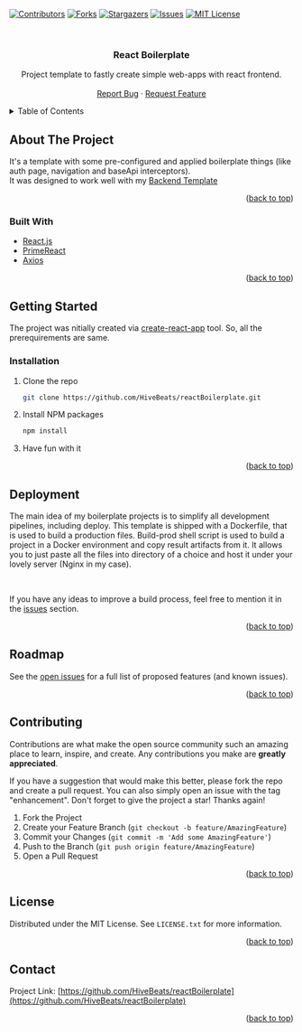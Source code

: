 <div id="top"></div>
<!--
*** Thanks for checking out the Best-README-Template. If you have a suggestion
*** that would make this better, please fork the repo and create a pull request
*** or simply open an issue with the tag "enhancement".
*** Don't forget to give the project a star!
*** Thanks again! Now go create something AMAZING! :D
-->



<!-- PROJECT SHIELDS -->
<!--
*** I'm using markdown "reference style" links for readability.
*** Reference links are enclosed in brackets [ ] instead of parentheses ( ).
*** See the bottom of this document for the declaration of the reference variables
*** for contributors-url, forks-url, etc. This is an optional, concise syntax you may use.
*** https://www.markdownguide.org/basic-syntax/#reference-style-links
-->
[![Contributors][contributors-shield]][contributors-url]
[![Forks][forks-shield]][forks-url]
[![Stargazers][stars-shield]][stars-url]
[![Issues][issues-shield]][issues-url]
[![MIT License][license-shield]][license-url]



<!-- PROJECT LOGO -->
<br />
<div align="center">

<h3 align="center">React Boilerplate</h3>

  <p align="center">
    Project template to fastly create simple web-apps with react frontend.
    <br />
    <br />
    <!--
    <a href="https://github.com/HiveBeats/reactBoilerplate">View Demo</a>
    ·
    -->
    <a href="https://github.com/HiveBeats/reactBoilerplate/issues">Report Bug</a>
    ·
    <a href="https://github.com/HiveBeats/reactBoilerplate/issues">Request Feature</a>
  </p>
</div>



<!-- TABLE OF CONTENTS -->
<details>
  <summary>Table of Contents</summary>
  <ol>
    <li>
      <a href="#about-the-project">About The Project</a>
      <ul>
        <li><a href="#built-with">Built With</a></li>
      </ul>
    </li>
    <li>
      <a href="#getting-started">Getting Started</a>
      <ul>
        <li><a href="#installation">Installation</a></li>
      </ul>
    </li>
    <li><a href="#deployment">Deployment</a></li>
    <li><a href="#roadmap">Roadmap</a></li>
    <li><a href="#contributing">Contributing</a></li>
    <li><a href="#license">License</a></li>
    <li><a href="#contact">Contact</a></li>
  </ol>
</details>



<!-- ABOUT THE PROJECT -->
## About The Project

It's a template with some pre-configured and applied boilerplate things (like auth page, navigation and baseApi interceptors).
<br/>
It was designed to work well with my <a href="https://github.com/HiveBeats/Boilerplate">Backend Template</a>

<p align="right">(<a href="#top">back to top</a>)</p>



### Built With

* [React.js](https://reactjs.org/)
* [PrimeReact](https://primefaces.org/primereact/)
* [Axios](https://github.com/axios/axios)

<p align="right">(<a href="#top">back to top</a>)</p>



<!-- GETTING STARTED -->
## Getting Started

The project was nitially created via <a href="https://github.com/facebook/create-react-app">create-react-app</a> tool. So, all the prerequirements are same.

### Installation

1. Clone the repo
   ```sh
   git clone https://github.com/HiveBeats/reactBoilerplate.git
   ```
3. Install NPM packages
   ```sh
   npm install
   ```
4. Have fun with it

<p align="right">(<a href="#top">back to top</a>)</p>



<!-- DEPLOY EXAMPLES -->
## Deployment

The main idea of my boilerplate projects is to simplify all development pipelines, including deploy. 
This template is shipped with a Dockerfile, that is used to build a production files. Build-prod shell script is used to build a project in a Docker environment and copy result artifacts from it.
It allows you to just paste all the files into directory of a choice and host it under your lovely server (Nginx in my case). 

<br/>

If you have any ideas to improve a build process, feel free to mention it in the [issues](https://github.com/HiveBeats/reactBoilerplate/issues) section.

<p align="right">(<a href="#top">back to top</a>)</p>



<!-- ROADMAP -->
## Roadmap

See the [open issues](https://github.com/HiveBeats/reactBoilerplate/issues) for a full list of proposed features (and known issues).

<p align="right">(<a href="#top">back to top</a>)</p>



<!-- CONTRIBUTING -->
## Contributing

Contributions are what make the open source community such an amazing place to learn, inspire, and create. Any contributions you make are **greatly appreciated**.

If you have a suggestion that would make this better, please fork the repo and create a pull request. You can also simply open an issue with the tag "enhancement".
Don't forget to give the project a star! Thanks again!

1. Fork the Project
2. Create your Feature Branch (`git checkout -b feature/AmazingFeature`)
3. Commit your Changes (`git commit -m 'Add some AmazingFeature'`)
4. Push to the Branch (`git push origin feature/AmazingFeature`)
5. Open a Pull Request

<p align="right">(<a href="#top">back to top</a>)</p>



<!-- LICENSE -->
## License

Distributed under the MIT License. See `LICENSE.txt` for more information.

<p align="right">(<a href="#top">back to top</a>)</p>



<!-- CONTACT -->
## Contact

Project Link: [https://github.com/HiveBeats/reactBoilerplate](https://github.com/HiveBeats/reactBoilerplate)

<p align="right">(<a href="#top">back to top</a>)</p>



<!-- MARKDOWN LINKS & IMAGES -->
<!-- https://www.markdownguide.org/basic-syntax/#reference-style-links -->
[contributors-shield]: https://img.shields.io/github/contributors/HiveBeats/reactBoilerplate.svg?style=for-the-badge
[contributors-url]: https://github.com/HiveBeats/reactBoilerplate/graphs/contributors
[forks-shield]: https://img.shields.io/github/forks/HiveBeats/reactBoilerplate.svg?style=for-the-badge
[forks-url]: https://github.com/HiveBeats/reactBoilerplate/network/members
[stars-shield]: https://img.shields.io/github/stars/HiveBeats/reactBoilerplate.svg?style=for-the-badge
[stars-url]: https://github.com/HiveBeats/reactBoilerplate/stargazers
[issues-shield]: https://img.shields.io/github/issues/HiveBeats/reactBoilerplate.svg?style=for-the-badge
[issues-url]: https://github.com/HiveBeats/reactBoilerplate/issues
[license-shield]: https://img.shields.io/github/license/HiveBeats/reactBoilerplate.svg?style=for-the-badge
[license-url]: https://github.com/HiveBeats/reactBoilerplate/blob/master/LICENSE.txt
[linkedin-shield]: https://img.shields.io/badge/-LinkedIn-black.svg?style=for-the-badge&logo=linkedin&colorB=555
[linkedin-url]: https://linkedin.com/in/linkedin_username
[product-screenshot]: images/screenshot.png
